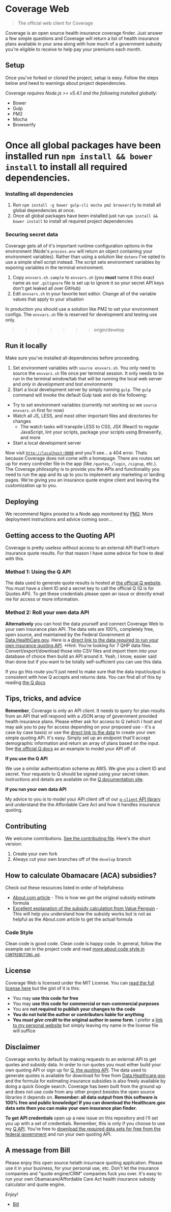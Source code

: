 # Coverage Web

> The official web client for Coverage

Coverage is an open source health insurance coverage finder. Just answer a few simple questions and Coverage will return a list of health insurance plans available in your area along with how much of a government subsidy you're eligible to receive to help pay your premiums each month.

## Setup

Once you've forked or cloned the project, setup is easy. Follow the steps below and heed to warnings about project dependencies.

*Coverage requires Node.js >= v5.4.1 and the following installed globally:*

- Bower
- Gulp
- PM2
- Mocha
- Browserify

Once all global packages have been installed run `npm install && bower install` to install all required dependencies. 
=======
### Installing all dependencies

1. Run `npm install -g bower gulp-cli mocha pm2 browserify` to install all global dependencies at once.
2. Once all global packages have been installed just run `npm install && bower install` to install all required project dependencies

### Securing secret data

Coverage gets all of it's important runtime configuration options in the environment (Node's `process.env` will return an object containing your environment variables). Rather than using a solution like `dotenv` I've opted to use a simple shell script instead. The script sets environment variables by exporing variables in the terminal environment. 

1. Copy `envvars.sh.sample` to `envvars.sh` (you *__must__* name it this exact name as our `.gitignore` file is set up to ignore it so your secret API keys don't get leaked all over GitHub)
2. Edit `envvars.sh` in your favorite text editor. Change all of the variable values that apply to your situation

In production you should use a solution like PM2 to set your environment configs. The `envvars.sh` file is reserved for development and testing use only.
>>>>>>> origin/develop

## Run it locally

Make sure you've installed all dependencies before proceeding. 

1. Set environment variables with `source envvars.sh`. You only need to source the `envvars.sh` file once per terminal session. It only needs to be run in the terminal window/tab that will be running the local web server and *only in development and test environments*
2. Start a local development server by simply running `gulp`. The `gulp` command will invoke the default Gulp task and do the following:

- Try to set environment variables (currently not working so we `source envvars.sh` first for now)
- Watch all JS, LESS, and most other important files and directories for changes
  - The watch tasks will transpile LESS to CSS, JSX (React) to regular JavaScript, lint your scripts, package your scripts using Browserify, and more
- Start a local development server

Now visit [`http://localhost:9000`](http://localhost:9000) and you'll see... a 404 error. Thats because Coverage does not come with a homepage. There are routes set up for every controller file in the app (like `/quotes`, `/login`, `/signup`, etc.). The Coverage philosophy is to provide you the APIs and functionality you need to run the app and its up to you to implement any marketing or landing pages. We're giving you an insurance quote engine client and leaving the customization up to you.

## Deploying

We recommend Nginx proxied to a Node app monitored by [PM2](https://github.com/Unitech/pm2). More deployment instructions and advice coming soon...

## Getting access to the Quoting API

Coverage is pretty useless without access to an external API that'll return insurance quote results. For that reason I have some advice for how to deal with this.

### Method 1: Using the Q API

The data used to generate quote results is hosted at [the official Q website](http://q.aploquote.com/docs). You must have a client ID and a secret key to call the official Q (Q is for Quotes API). To get these credentials please open an issue or directly email me for access or more information.

### Method 2: Roll your own data API

__Alternatively__ you can host the data yourself and connect Coverage Web to your own insurance plan API. The data sets are 100%, completely free, open source, and maintained by the Federal Government at [Data.HealthCare.gov](http://data.healthcare.gov). Here is a [direct link to the data required to run your own insurance quoting API](https://data.healthcare.gov/browse?limitTo=datasets&utf8=✓). *Hint: You're looking for 7 QHP data files. Convert/export/download those into CSV files and import them into your database of choice then build an API around it. Yeah, I know, easier said than done but if you want to be totally self-sufficient you can use this data.

If you go this route you'll just need to make sure that the data input/output is consistent with how Q accepts and returns data. You can find all of this by reading [the Q docs](http://q.aploquote.com/docs)


## Tips, tricks, and advice

__Remember__, Coverage is only an API *client*. It needs to query for plan results from an API that will respond with a JSON array of government provided health insurance plans. Please either ask for access to Q (which I host and may ask you to pay for access depending on your proposed use - it's a case by case basis) or use the [direct link to the data](http://data.healthcare.gov) to create your own simple quoting API. It's easy. Simply set up an endpoint that'll accept demographic information and return an array of plans based on the input. See [the official Q docs](http://q.aploquote.com/docs) as an example to model your API off of.

__If you use the Q API__

We use a similar authentication scheme as AWS. We give you a client ID and secret. Your requests to Q should be signed using your secret token. Instructions and details are available on the [Q documentation site](http://q.aploquote.com/docs).

__If you run your own data API__

My advice to you is to model your API client off of our [`q-client` API library](https://www.npmjs.com/package/q-client) and understand the the Affordable Care Act and how it handles insurance quoting.

## Contributing

We welcome contributions. [See the contributing file](CONTRIBUTING.md). Here's the short version:

1. Create your own fork
2. Always cut your own branches off of the `develop` branch

## How to calculate Obamacare (ACA) subsidies?

Check out these resources listed in order of helpfulness:

- [About.com article](http://healthinsurance.about.com/od/reform/a/How-Does-The-Premium-Tax-Credit-Health-Insurance-Subsidy-Work.htm) - This is how we got the original subsidy estimate formula
- [Excellent explanation of the subsidy calculation from Value Penguin](http://www.valuepenguin.com/understanding-aca-subsidies) - This will help you understand how the subsidy works but is not as helpful as the About.com article to get the actual formula

### Code Style

Clean code is good code. Clean code is happy code. In general, follow the example set in the project code and read [more about code style in `CONTRIBUTING.md`](CONTRIBUTING.md).

## License

Coverage Web is licensed under the MIT License. You can [read the full license here](License) but the gist of it is this:

- You may __use this code for free__
- You may __use this code for commercial or non-commercial purposes__
- You are __not required to publish your changes to the code__
- __You do not hold the author or contributors liable for anything__
- __You *must give credit* to the original author in some form__. I prefer a [link to my personal website](http://billpatrianakos.me) but simply leaving my name in the license file will suffice

## Disclaimer

Coverage works by default by making requests to an external API to get quotes and subsidy data. In order to run quotes you must either build your own quoting API or sign up for [Q, the quoting API](https://q.aploquote.com/docs). The data used to generate quotes is available for download for free from [Data.Healthcare.gov](http://data.healthcare.gov) and the formula for estimating insurance subsidies is also freely available by doing a quick Google search. Coverage has been built from the ground up and does not use code from any other project besides the open source libraries it depends on. __Remember: all data output from this software is 100% free and public knowledge! If you can download the Healthcare.gov data sets then you can make your own insurance plan finder.__

__To get API credentials__ open up a new issue on this repository and I'll set you up with a set of credentials. Remember, this is only if you choose to use my [Q API](https://q.aplqouote.com/docs). You're free to [download the required data sets for free from the federal government](https://data.healthcare.gov) and run your own quoting API.

## A message from Bill

Please enjoy this open source helath insurnace quoting application. Please use it in your business, for your personal use, etc. Don't let the insurance companies and "quote engine/CRM" companies fuck you over. It's easy to run your own Obamacare/Affordable Care Act health insurance subsidy calculator and quote engine.

*Enjoy!*

- [Bill](http://billpatrianakos.me)
